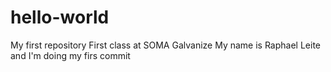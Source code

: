 # hello-world
My first repository
First class at SOMA Galvanize
My name is Raphael Leite and I'm doing my firs commit
